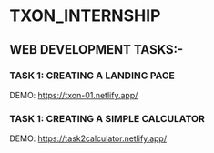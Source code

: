 # TXON_INTERNSHIP
## WEB DEVELOPMENT TASKS:-
### TASK 1: CREATING A LANDING PAGE
DEMO: https://txon-01.netlify.app/
### TASK 1: CREATING A SIMPLE CALCULATOR
DEMO: https://task2calculator.netlify.app/

